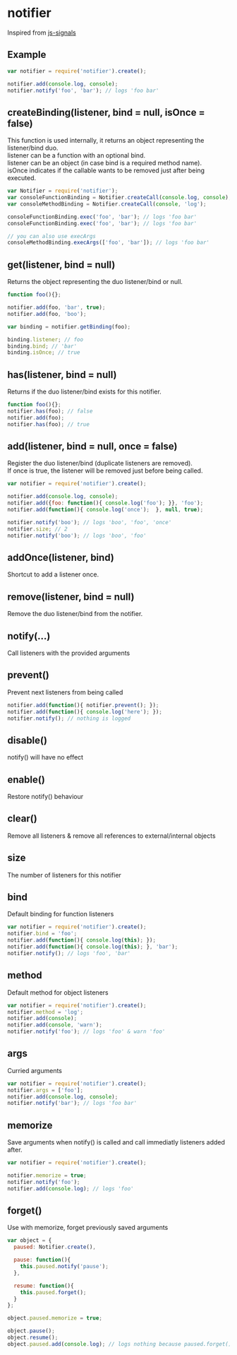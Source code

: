 # notifier

Inspired from [js-signals](https://github.com/millermedeiros/js-signals)

## Example

```javascript
var notifier = require('notifier').create();

notifier.add(console.log, console);
notifier.notify('foo', 'bar'); // logs 'foo bar'
```

## createBinding(listener, bind = null, isOnce = false)

This function is used internally, it returns an object representing the listener/bind duo.<br />
listener can be a function with an optional bind.<br />
listener can be an object (in case bind is a required method name).<br />
isOnce indicates if the callable wants to be removed just after being executed.

```javascript
var Notifier = require('notifier');
var consoleFunctionBinding = Notifier.createCall(console.log, console);
var consoleMethodBinding = Notifier.createCall(console, 'log');

consoleFunctionBinding.exec('foo', 'bar'); // logs 'foo bar'
consoleFunctionBinding.exec('foo', 'bar'); // logs 'foo bar'

// you can also use execArgs
consoleMethodBinding.execArgs(['foo', 'bar']); // logs 'foo bar'
```

## get(listener, bind = null)

Returns the object representing the duo listener/bind or null.

```javascript
function foo(){};

notifier.add(foo, 'bar', true);
notifier.add(foo, 'boo');

var binding = notifier.getBinding(foo);

binding.listener; // foo
binding.bind; // 'bar'
binding.isOnce; // true
```

## has(listener, bind = null)

Returns if the duo listener/bind exists for this notifier.

```javascript
function foo(){};
notifier.has(foo); // false
notifier.add(foo);
notifier.has(foo); // true
```

## add(listener, bind = null, once = false)

Register the duo listener/bind (duplicate listeners are removed).<br />
If once is true, the listener will be removed just before being called.

```javascript
var notifier = require('notifier').create();

notifier.add(console.log, console);
notifier.add({foo: function(){ console.log('foo'); }}, 'foo');
notifier.add(function(){ console.log('once');  }, null, true);

notifier.notify('boo'); // logs 'boo', 'foo', 'once'
notifier.size; // 2
notifier.notify('boo'); // logs 'boo', 'foo'
```

## addOnce(listener, bind)

Shortcut to add a listener once.

## remove(listener, bind = null)

Remove the duo listener/bind from the notifier.

## notify(...)

Call listeners with the provided arguments

## prevent()

Prevent next listeners from being called

```javascript
notifier.add(function(){ notifier.prevent(); });
notifier.add(function(){ console.log('here'); });
notifier.notify(); // nothing is logged
```

## disable()

notify() will have no effect

## enable()

Restore notify() behaviour

## clear()

Remove all listeners & remove all references to external/internal objects

## size

The number of listeners for this notifier

## bind

Default binding for function listeners

```javascript
var notifier = require('notifier').create();
notifier.bind = 'foo';
notifier.add(function(){ console.log(this); });
notifier.add(function(){ console.log(this); }, 'bar');
notifier.notify(); // logs 'foo', 'bar'
```

## method

Default method for object listeners

```javascript
var notifier = require('notifier').create();
notifier.method = 'log';
notifier.add(console);
notifier.add(console, 'warn');
notifier.notify('foo'); // logs 'foo' & warn 'foo'
```

## args

Curried arguments

```javascript
var notifier = require('notifier').create();
notifier.args = ['foo'];
notifier.add(console.log, console);
notifier.notify('bar'); // logs 'foo bar'
```

## memorize

Save arguments when notify() is called and call immediatly listeners added after.

```javascript
var notifier = require('notifier').create();

notifier.memorize = true;
notifier.notify('foo');
notifier.add(console.log); // logs 'foo'
```

## forget()

Use with memorize, forget previously saved arguments

```javascript
var object = {
  paused: Notifier.create(),

  pause: function(){
    this.paused.notify('pause');
  },

  resume: function(){
    this.paused.forget();
  }
};

object.paused.memorize = true;

object.pause();
object.resume();
object.paused.add(console.log); // logs nothing because paused.forget() was called by resume
```





